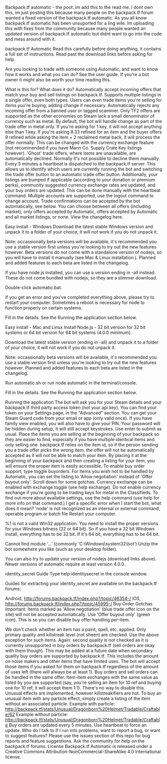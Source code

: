 Backpack.tf automatic - the poot. 
im add this to the read me. 
I dont own this, im just posting this because many people on the backpack.tf forum wanted a fixed version of the backpack.tf automatic.
As you all know backpack.tf automatic has been unsuported for a ling wile. Im uploading this with fixes from the community 
because many people wanted an updated version of backpack.tf automatic but didnt want to go into the code and mess around with it.






backpack.tf Automatic
Read this carefully before doing anything, it contains a full set of instructions. Read past the download links before asking for help.

Are you looking to trade with someone using Automatic, and want to know how it works and what you can do? See the user guide. If you're a bot owner it might also be worth your time reading this.

What is this for? What does it do?
Automatically accept incoming offers that match your buy and sell listings on backpack.tf.
Supports multiple listings in a single offer, even both types. Users can even trade items you're selling for items you're buying, adding change if necessary.
Automatically rejects any incoming offer from a banned user or tagged scammer.
Only TF2 offers are supported as the other economies on Steam lack a small denominator of currency such as metal.
By default, the bot will handle change as part of the trade offer in metal only. If you're asking for 1 key, it will not accept anything else than 1 key. If you're asking 8.33 refined for an item and the buyer offers 9 refined while asking the item + 2 reclaimed metal back, it will process the offer normally.
This can be changed with the currency exchange feature (not recommended if you have Mann Co. Supply Crate Key listings however).
'Ghost' trade offers, where items are unavailable, are automatically declined. Normally it's not possible to decline them manually.
Every 5 minutes a heartbeat is dispatched to the backpack.tf server. This allows us to identify which users are currently running the bot and switching the trade offer button to an automatic trade offer button. Additionally, your listings are bumped if applicable (according to your donation or premium perks), community suggested currency exchange rates are updated, and your buy orders are updated. This can be done manually with the heartbeat command.
Multiple accounts are supported, use the logout command to change account.
Trade confirmations can be accepted by the bot automatically, see below. You can choose between all offers (including market), only offers accepted by Automatic, offers accepted by Automatic and all market listings, or none.
View the changelog here.

Easy install - Windows
Download the latest stable Windows version and unpack it to a folder of your choice, it will not work if you do not unpack it.

Note: occassionally beta versions will be available, it's recommended you use a stable version first unless you're looking to try out the new features however. Beta versions do not come with a standalone version of nodejs, so you will have to install it manually (see Mac & Linux installation ). Planned and added features to each beta are listed in the changelog.

If you have node.js installed, you can use a version ending in -all instead. These do not come bundled with nodejs, so they are a slimmer download.

Double-click automatic.bat.

If you get an error and you've completed everything above, please try to restart your computer. Sometimes a reboot is necessary for node to function properly on certain systems.

Fill in the details. See the Running the application section below.

Easy install - Mac and Linux
Install Node.js - 32 bit version for 32 bit systems or 64 bit version for 64 bit systems (4.0.0 minimum).

Download the latest stable version (ending in -all) and unpack it to a folder of your choice, it will not work if you do not unpack it.

Note: occassionally beta versions will be available, it's recommended you use a stable version first unless you're looking to try out the new features however. Planned and added features to each beta are listed in the changelog.

Run automatic.sh or run node automatic in the terminal/console.

Fill in the details. See the Running the application section below.

Running the application
The bot will ask you for your Steam details and your backpack.tf third party access token (not your api key). You can find your token on your Settings page, in the "Advanced" section.
You can get your Steam Guard code from your email or app (only valid once). If you have family view enabled, you will also have to give your PIN.
Your password will be hidden during setup, it will still accept keystrokes. Use enter to submit as usual.
Place the items you are selling at the beginning of your backpack so they are easier to find, especially if you have multiple identical items and only selling one. backpack.tf relies on the item id, so if the person sending you a trade offer picks the wrong item, the offer will not be automatically accepted as it will not be able to match your item. By placing it at the beginning of your backpack and then creating a listing for your item, you will ensure the proper item is easily accessible.
To enable buy order support, type toggle buyorders. For items you wish not to be handled by Automatic, you can set the listing to 'Allow negotiation' instead of 'Offer buyout only'. Scroll down for some gotchas.
Currency exchange can be enabled with exchange toggle (see help exchange). Do not enable currency exchange if you're going to be trading keys for metal in the Classifieds.
To find out more about available settings, use the help command (use help <command name> for more info on that command.)
I get a specific error when I start the bot, what does it mean?
'node' is not recognized as an internal or external command, operable program or batch file
Restart your computer.

%1 is not a valid Win32 application.
You need to install the proper versions for your Windows bitness (32 or 64 bit). So if you have a 32 bit Windows install, everything has to be 32 bit. If it's 64 bit, everything has to be 64 bit.

Cannot find module '...' (commonly 'C:\Windows\system32\bot')
Unzip the bot somewhere you like (such as your desktop folder).

You can also try to update your version of nodejs (download links above). Newer versions of automatic require at least version 4.0.0.

identity_secret Guide
Type help identitysecret in the console window.

Guides for extracting your identity_secret are available on the backpack.tf forums:

Android, http://forums.backpack.tf/index.php?/topic/46354-/
iOS, http://forums.backpack.tf/index.php?/topic/45995-/
Buy Order Gotchas
Important: Items marked as 'Allow negotiation' (blue trade offer icon on the site) will not be accepted automatically. Use 'Offer buyout only' (green icon). This is so you can disable buy offer handling per-item.

We don't check whether an item has a paint, spell, etc. applied. Only primary quality and killstreak level (not sheen) are checked. Use the above exception for such items.
Again: second quality is not checked as it is currently unsupported in buy orders by backpack.tf (sell orders are okay with them though). This may be added at a future date when secondary quality buy orders are supported by backpack.tf.
This includes the amount on noise makers and other items that have limited uses. The bot will accept those items if you asked for them on backpack.tf regardless of the amount of uses left (there will always be at least 1).
Buy orders and sell orders can be handled in the same offer. Item-item exchanges with the same value as listed by you are supported (say, you're selling an item for 10 ref and buying one for 10 ref, it will accept them 1:1). There's no way to disable this.
Unusual effects are implemented, however killstreakifiers are not. To buy an unusual item with any particle effect, simply create a listing of the item without an associated particle. Example with particle: http://backpack.tf/stats/Unusual/Dragonborn%20Helmet/Tradable/Craftable/62 Example without particle: http://backpack.tf/stats/Unusual/Dragonborn%20Helmet/Tradable/Craftable
Buy orders are updated every 5 minutes. Use heartbeat to force an update.
Who do I talk to if I run into problems, want to report a bug, or want to suggest features?
Please use the issues section of this repo for bug reports and feature suggestions.
Ask the community for help on the backpack.tf forums.
License
Backpack.tf Automatic is released under a Creative Commons Attribution-NonCommercial-ShareAlike 4.0 International license.